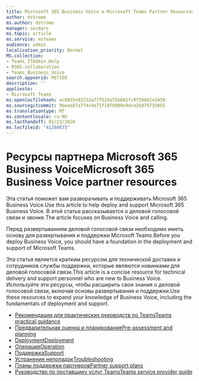 ```yaml
---
title: Microsoft 365 Business Voice и Microsoft Teams Partner Resources
author: dstrome
ms.author: dstrome
manager: serdars
ms.topic: article
ms.service: msteams
audience: admin
localization_priority: Normal
MS.collection:
- Teams_ITAdmin_Help
- M365-collaboration
- Teams_Business_Voice
search.appverid: MET150
description: ''
appliesto:
- Microsoft Teams
ms.openlocfilehash: ac0835e92232a77f524af5b601fc9f59881e3450
ms.sourcegitcommit: 9bead87a7f4c4e71f19f8980e9dce2b979735055
ms.translationtype: MT
ms.contentlocale: ru-RU
ms.lasthandoff: 01/23/2020
ms.locfileid: "41268675"
---
```

# <a name="microsoft-365-business-voice-partner-resources"></a><span data-ttu-id="d5120-102">Ресурсы партнера Microsoft 365 Business Voice</span><span class="sxs-lookup"><span data-stu-id="d5120-102">Microsoft 365 Business Voice partner resources</span></span>

<span data-ttu-id="d5120-103">Эта статья поможет вам разворачивать и поддерживать Microsoft 365 Business Voice.</span><span class="sxs-lookup"><span data-stu-id="d5120-103">Use this article to help deploy and support Microsoft 365 Business Voice.</span></span> <span data-ttu-id="d5120-104">В этой статье рассказывается о деловой голосовой связи и звонке.</span><span class="sxs-lookup"><span data-stu-id="d5120-104">The article focuses on Business Voice and calling.</span></span>

<span data-ttu-id="d5120-105">Перед развертыванием деловой голосовой связи необходимо иметь основу для развертывания и поддержки Microsoft Teams.</span><span class="sxs-lookup"><span data-stu-id="d5120-105">Before you deploy Business Voice, you should have a foundation in the deployment and support of Microsoft Teams.</span></span>

<span data-ttu-id="d5120-106">Эта статья является кратким ресурсом для технической доставки и сотрудников службы поддержки, которые являются новинками для деловой голосовой связи.</span><span class="sxs-lookup"><span data-stu-id="d5120-106">This article is a concise resource for technical delivery and support personnel who are new to Business Voice.</span></span> <span data-ttu-id="d5120-107">Используйте эти ресурсы, чтобы расширить свои знания о деловой голосовой связи, включая основы развертывания и поддержки.</span><span class="sxs-lookup"><span data-stu-id="d5120-107">Use these resources to expand your knowledge of Business Voice, including the fundamentals of deployment and support.</span></span>

- [<span data-ttu-id="d5120-108">Рекомендации для практических руководств по Teams</span><span class="sxs-lookup"><span data-stu-id="d5120-108">Teams practical guidance</span></span>](../cloud-voice-landing-page.md)
- [<span data-ttu-id="d5120-109">Предварительная оценка и планирование</span><span class="sxs-lookup"><span data-stu-id="d5120-109">Pre-assessment and planning</span></span>](../3-envision-evaluate-my-environment.md)
- [<span data-ttu-id="d5120-110">Deployment</span><span class="sxs-lookup"><span data-stu-id="d5120-110">Deployment</span></span>](../3-onboard-deploy-my-service.md)
- [<span data-ttu-id="d5120-111">Операция</span><span class="sxs-lookup"><span data-stu-id="d5120-111">Operation</span></span>](../1-drive-value-operate-my-service.md)
- [<span data-ttu-id="d5120-112">Поддержка</span><span class="sxs-lookup"><span data-stu-id="d5120-112">Support</span></span>](../envision-planning-for-service-management-and-quality-complete-guide.md#plan-for-service-management)
- [<span data-ttu-id="d5120-113">Устранение неполадок</span><span class="sxs-lookup"><span data-stu-id="d5120-113">Troubleshooting</span></span>](../connectivity-issues.md)
- [<span data-ttu-id="d5120-114">Планы поддержки партнеров</span><span class="sxs-lookup"><span data-stu-id="d5120-114">Partner support plans</span></span>](https://partner.microsoft.com/support/partnersupport)
- [<span data-ttu-id="d5120-115">Руководство по поставщику услуг Teams</span><span class="sxs-lookup"><span data-stu-id="d5120-115">Teams service provider guide</span></span>](https://aka.ms/teamsserviceproviderguide)
